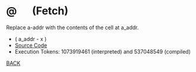 # @ &emsp; (Fetch)
Replace a-addr with the contents of the cell at a_addr.
* ( a_addr - x )
* [Source Code](../words/core/Fetch.cs)
* Execution Tokens: 1073919461 (interpreted) and 537048549 (compiled)


[BACK](builtins.md#Fetch)
